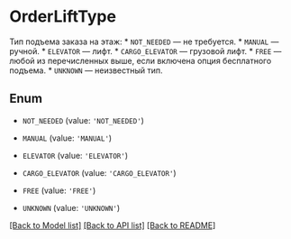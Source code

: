 # OrderLiftType

Тип подъема заказа на этаж:  * `NOT_NEEDED` — не требуется.  * `MANUAL` — ручной.  * `ELEVATOR` — лифт.  * `CARGO_ELEVATOR` — грузовой лифт.  * `FREE` — любой из перечисленных выше, если включена опция бесплатного подъема.  * `UNKNOWN` — неизвестный тип. 

## Enum

* `NOT_NEEDED` (value: `'NOT_NEEDED'`)

* `MANUAL` (value: `'MANUAL'`)

* `ELEVATOR` (value: `'ELEVATOR'`)

* `CARGO_ELEVATOR` (value: `'CARGO_ELEVATOR'`)

* `FREE` (value: `'FREE'`)

* `UNKNOWN` (value: `'UNKNOWN'`)

[[Back to Model list]](../README.md#documentation-for-models) [[Back to API list]](../README.md#documentation-for-api-endpoints) [[Back to README]](../README.md)


